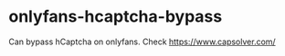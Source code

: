 # onlyfans-hcaptcha-bypass
Can bypass hCaptcha on onlyfans. Check https://www.capsolver.com/ 












































              
